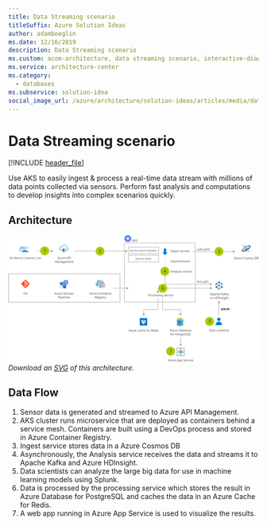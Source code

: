 ```yaml
---
title: Data Streaming scenario
titleSuffix: Azure Solution Ideas
author: adamboeglin
ms.date: 12/16/2019
description: Data Streaming scenario
ms.custom: acom-architecture, data streaming scenario, interactive-diagram, data, 'https://azure.microsoft.com/solutions/architecture/data-streaming-scenario/'
ms.service: architecture-center
ms.category:
  - databases
ms.subservice: solution-idea
social_image_url: /azure/architecture/solution-ideas/articles/media/data-streaming-scenario.png
---
```


# Data Streaming scenario

[!INCLUDE [header_file](../../../includes/sol-idea-header.md)]

Use AKS to easily ingest & process a real-time data stream with millions of data points collected via sensors. Perform fast analysis and computations to develop insights into complex scenarios quickly.

## Architecture

![Architecture Diagram](../media/data-streaming-scenario.png)
*Download an [SVG](../media/data-streaming-scenario.svg) of this architecture.*

## Data Flow

1. Sensor data is generated and streamed to Azure API Management.
1. AKS cluster runs microservice that are deployed as containers behind a service mesh. Containers are built using a DevOps process and stored in Azure Container Registry.
1. Ingest service stores data in a Azure Cosmos DB
1. Asynchronously, the Analysis service receives the data and streams it to Apache Kafka and Azure HDInsight.
1. Data scientists can analyze the large big data for use in machine learning models using Splunk.
1. Data is processed by the processing service which stores the result in Azure Database for PostgreSQL and caches the data in an Azure Cache for Redis.
1. A web app running in Azure App Service is used to visualize the results.
